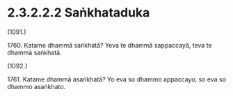 # 2.3.2.2.2 Saṅkhataduka

(1091.)

1760\. Katame dhammā saṅkhatā? Yeva te dhammā sappaccayā, teva te dhammā saṅkhatā.

(1092.)

1761\. Katame dhammā asaṅkhatā? Yo eva so dhammo appaccayo, so eva so dhammo asaṅkhato.
